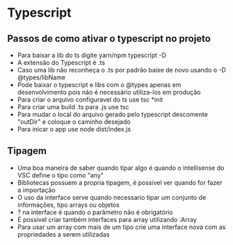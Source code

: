 # Typescript

## Passos de como ativar o typescript no projeto

* Para baixar a lib do ts digite yarn/npm typescript -D
* A extensão do Typescript é .ts
* Caso uma lib não reconheça o .ts por padrão baixe de novo usando o -D @types/libName
* Pode baixar o typescript e libs com o @types apenas em desenvolvimento pois não é necessário utiliza-los em produção
* Para criar o arquivo configuravel do ts use tsc *init
* Para criar uma build .ts para .js use tsc
* Para mudar o local do arquivo gerado pelo typescript descomente "outDir" e coloque o caminho desejado
* Para inicar o app use node dist/index.js

## Tipagem

* Uma boa maneira de saber quando tipar algo é quando o intellisense do VSC define o tipo como "any"
* Bibliotecas possuem a propria tipagem, é possivel ver quando for fazer a importação
* O uso da interface serve quando necessario tipar um conjunto de informações, tipo arrays ou objetos
* ? na interface é quando o parâmetro não é obrigatório
* É possivel criar também interfaces para array utilizando :Array<tipoUtilizado>
* Para usar um array com mais de um tipo crie uma interface nova com as propriedades a serem utilizadas